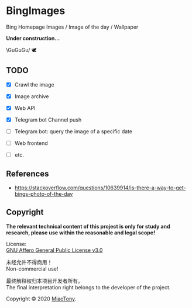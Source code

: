 # BingImages

Bing Homepage Images / Image of the day / Wallpaper

**Under construction...**

\GuGuGu/ 🕊

## TODO

- [x] Crawl the image    
- [x] Image archive  
- [x] Web API  
- [x] Telegram bot Channel push  
- [ ] Telegram bot: query the image of a specific date  
- [ ] Web frontend  
- [ ] etc.  


## References

- https://stackoverflow.com/questions/10639914/is-there-a-way-to-get-bings-photo-of-the-day  


## Copyright

**The relevant technical content of this project is only for study and research, please use within the reasonable and legal scope!**  

License:  
[GNU Affero General Public License v3.0](LICENSE)  

未经允许不得商用！  
Non-commercial use!   

最终解释权归本项目开发者所有。  
The final interpretation right belongs to the developer of the project.  

Copyright © 2020 [MiaoTony](https://github.com/miaotony).  